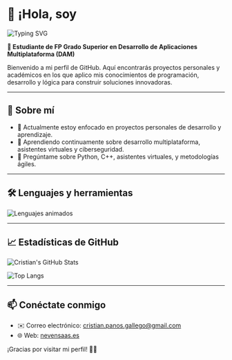# 👋 ¡Hola, soy 
<img src="https://readme-typing-svg.demolab.com?font=Fira+Code&size=28&pause=1000&color=F7663D&width=350&lines=Cristian+Paños;Desarrollador+DAM;Programador+Python;Entusiasta+de+C%2B%2B" alt="Typing SVG" />

**📖 Estudiante de FP Grado Superior en Desarrollo de Aplicaciones Multiplataforma (DAM)**

Bienvenido a mi perfil de GitHub. Aquí encontrarás proyectos personales y académicos en los que aplico mis conocimientos de programación, desarrollo y lógica para construir soluciones innovadoras.

---

## 🚀 Sobre mí

- 🔭 Actualmente estoy enfocado en proyectos personales de desarrollo y aprendizaje.
- 🌱 Aprendiendo continuamente sobre desarrollo multiplataforma, asistentes virtuales y ciberseguridad.
- 💬 Pregúntame sobre Python, C++, asistentes virtuales, y metodologías ágiles.

---

## 🛠️ Lenguajes y herramientas

<img src="https://readme-typing-svg.demolab.com?font=Fira+Code&size=24&duration=2000&pause=800&color=54BFFF&width=500&lines=Python+%7C+C%2B%2B+%7C+Java+%7C+Git+%7C+HTML5+%7C+CSS3" alt="Lenguajes animados" />

---

## 📈 Estadísticas de GitHub

![Cristian's GitHub Stats](https://github-readme-stats.vercel.app/api?username=CristianPG1993&show_icons=true&theme=radical)

![Top Langs](https://github-readme-stats.vercel.app/api/top-langs/?username=CristianPG1993&layout=compact&theme=radical)

---

## 📫 Conéctate conmigo

- ✉️ Correo electrónico: [cristian.panos.gallego@gmail.com](mailto:cristian.panos.gallego@gmail.com)  
- 🌐 Web: [nevensaas.es](https://nevensaas.es)

¡Gracias por visitar mi perfil! 🚀✨

